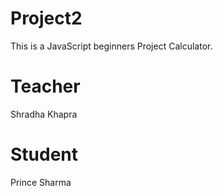 # Project2
This is a JavaScript beginners Project Calculator. 

# Teacher
Shradha Khapra

# Student
Prince Sharma
